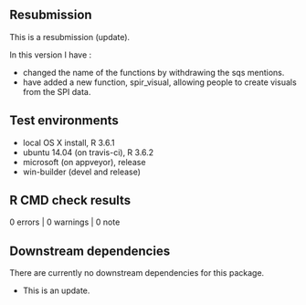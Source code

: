 ## Resubmission

This is a resubmission (update).

In this version I have :

* changed the name of the functions by withdrawing the sqs mentions.
* have added a new function, spir_visual, allowing people to create visuals from the SPI data.

## Test environments
* local OS X install, R 3.6.1
* ubuntu 14.04 (on travis-ci), R 3.6.2
* microsoft (on appveyor), release
* win-builder (devel and release)

## R CMD check results

0 errors | 0 warnings | 0 note

## Downstream dependencies
There are currently no downstream dependencies for this package.

* This is an update.

